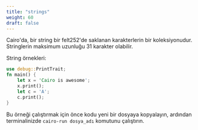```yaml
---
title: "strings"
weight: 60
draft: false
---
```

Cairo'da, bir string bir felt252'de saklanan karakterlerin bir koleksiyonudur. Stringlerin maksimum uzunluğu 31 karakter olabilir.

String örnekleri:

```rust {.codebox}
use debug::PrintTrait;
fn main() {
    let x = 'Cairo is awesome';
    x.print();
    let c = 'A';
    c.print();
}
```

Bu örneği çalıştırmak için önce kodu yeni bir dosyaya kopyalayın, ardından terminalinizde ```cairo-run dosya_adı``` komutunu çalıştırın.
